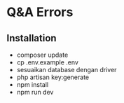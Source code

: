 # Q&A Errors

## Installation
- composer update
- cp .env.example .env
- sesuaikan database dengan driver
- php artisan key:generate
- npm install
- npm run dev